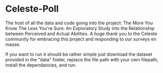 # Celeste-Poll
The host of all the data and code going into the project: The More You Know The Less You're Sure: An Exploratory Study into the Relationship between Perceived and Actual Abilities. A huge thank you to the Celeste community for embracing this project and responding to our surveys en masse. 

If you want to run it should be rather simple just download the dataset provided in the "data" folder, replace the file path with your own filepath, install the dependancies, and run.
